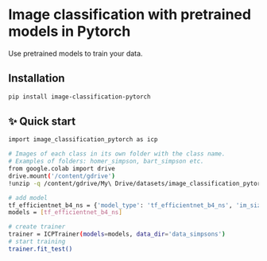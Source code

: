 # Image classification with pretrained models in Pytorch

Use pretrained models to train your data.

## Installation

```sh
pip install image-classification-pytorch
```

## ✨ Quick start 


```sh
import image_classification_pytorch as icp
```
```sh
# Images of each class in its own folder with the class name. 
# Examples of folders: homer_simpson, bart_simpson etc. 
from google.colab import drive
drive.mount('/content/gdrive')
!unzip -q /content/gdrive/My\ Drive/datasets/image_classification_pytorch/data_simpsons.zip -d train
```
```sh
# add model
tf_efficientnet_b4_ns = {'model_type': 'tf_efficientnet_b4_ns', 'im_size': 380, 'im_size_test': 380, 'batch_size': 8, 'mean': [0.485, 0.456, 0.406], 'std': [0.229, 0.224, 0.225]}
models = [tf_efficientnet_b4_ns]
```
```sh
# create trainer
trainer = ICPTrainer(models=models, data_dir='data_simpsons')
# start training
trainer.fit_test()
```
